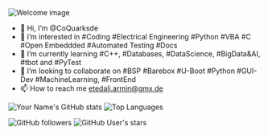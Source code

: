 
<img src="CoQuarksde.png" alt="Welcome image">


- 👋 Hi, I’m @CoQuarksde
- 👀 I’m interested in #Coding #Electrical Engineering #Python #VBA #C #Open Embeddded #Automated Testing #Docs
- 🌱 I’m currently learning #C++, #Databases, #DataScience, #BigData&AI, #tbot and #PyTest
- 💞️ I’m looking to collaborate on #BSP #Barebox #U-Boot #Python #GUI-Dev #MachineLearning, #FrontEnd
- 📫 How to reach me etedali.armin@gmx.de

![Your Name's GitHub stats](https://github-readme-stats.vercel.app/api?username=CoQuarksde&show_icons=true&theme=radical) ![Top Languages](https://github-readme-stats.vercel.app/api/top-langs/?username=CoQuarksde/CoquarksdePython&theme=tokyonight)

![GitHub followers](https://img.shields.io/github/followers/CoQuarksde?label=Follow&style=social)
![GitHub User's stars](https://img.shields.io/github/stars/CoQuarksde?style=social)



<!---
CoQuarksde/CoQuarksde is a ✨ special ✨ repository because its `README.md` (this file) appears on your GitHub profile.
You can click the Preview link to take a look at your changes.
--->
